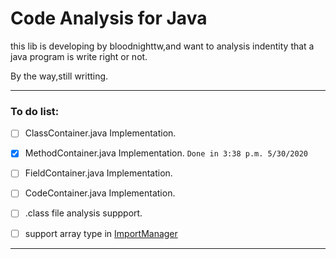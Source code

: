 # Code Analysis for Java 

this lib is developing by bloodnighttw,and want to analysis indentity that a java program is write right or not.

By the way,still writting.



-----------------------

### To do list:

- [ ] ClassContainer.java Implementation.
- [x] MethodContainer.java  Implementation. ``Done in 3:38 p.m. 5/30/2020  ``
- [ ] FieldContainer.java  Implementation.
- [ ] CodeContainer.java  Implementation.

- [ ] .class file analysis suppport.
- [ ] support array type in [ImportManager](src/main/java/io/github/bloodnighttw/CA4J/Body/Type/ImportManager.java)

--------------------------------------------------





